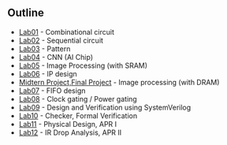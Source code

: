 ## Outline<br>
* [Lab01](https://github.com/Grace022546/NYCU_2024_FALL_ICLAB/tree/main/Lab01) - Combinational circuit<br>
* [Lab02](https://github.com/Grace022546/NYCU_2024_FALL_ICLAB/tree/main/Lab02) - Sequential circuit<br>
* [Lab03](https://github.com/Grace022546/NYCU_2024_FALL_ICLAB/tree/main/Lab03) - Pattern<br>
* [Lab04](https://github.com/Grace022546/NYCU_2024_FALL_ICLAB/tree/main/Lab04) - CNN (AI Chip)<br>
* [Lab05](https://github.com/Grace022546/NYCU_2024_FALL_ICLAB/tree/main/Lab05) - Image Processing (with SRAM)<br>
* [Lab06](https://github.com/Grace022546/NYCU_2024_FALL_ICLAB/tree/main/Lab06) - IP design<br>
* [Midtern Project,Final Project](https://github.com/Grace022546/NYCU_2024_FALL_ICLAB/tree/main/Final%20Project) - Image processing (with DRAM)<br>
* [Lab07](https://github.com/Grace022546/NYCU_2024_FALL_ICLAB/tree/main/Lab07) - FIFO design<br>
* [Lab08](https://github.com/Grace022546/NYCU_2024_FALL_ICLAB/tree/main/Lab08) - Clock gating / Power gating<br>
* [Lab09](https://github.com/Grace022546/NYCU_2024_FALL_ICLAB/tree/main/Lab09) - Design and Verification using SystemVerilog<br>
* [Lab10](https://github.com/Grace022546/NYCU_2024_FALL_ICLAB/tree/main/Lab10) - Checker, Formal Verification<br>
* [Lab11](https://github.com/Grace022546/NYCU_2024_FALL_ICLAB/tree/main/Lab11) - Physical Design, APR I<br>
* [Lab12](https://github.com/Grace022546/NYCU_2024_FALL_ICLAB/tree/main/Lab12) - IR Drop Analysis, APR II<br>
